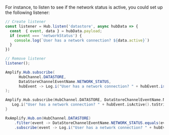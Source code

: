 For instance, to listen to see if the network status is active, you could set up the following listener:

```js
// Create listener
const listener = Hub.listen('datastore', async hubData => {
  const  { event, data } = hubData.payload;
  if (event === 'networkStatus') {
    console.log(`User has a network connection? ${data.active}`)
  }
})

// Remove listener
listener();
```


<amplify-block-switcher>
 <amplify-block name="Java">

```java
Amplify.Hub.subscribe(
      HubChannel.DATASTORE,
      DataStoreChannelEventName.NETWORK_STATUS,
      hubEvent -> Log.i("User has a network connection? " + hubEvent.isActive().toString())
);
```

 </amplify-block>
 <amplify-block name="Kotlin">

 ```kotlin
Amplify.Hub.subscribe(HubChannel.DATASTORE, DataStoreChannelEventName.NETWORK_STATUS) {
    Log.i("User has a network connection? " + hubEvent.isActive().toString())
}      
```

 </amplify-block>
 <amplify-block name="RxJava">

```java
RxAmplify.Hub.on(HubChannel.DATASTORE)
    .filter(event -> DataStoreChannelEventName.NETWORK_STATUS.equals(event.getName()))
    .subscribe(event -> Log.i("User has a network connection? " + hubEvent.isActive().toString()));
```

 </amplify-block>

</amplify-block-switcher>